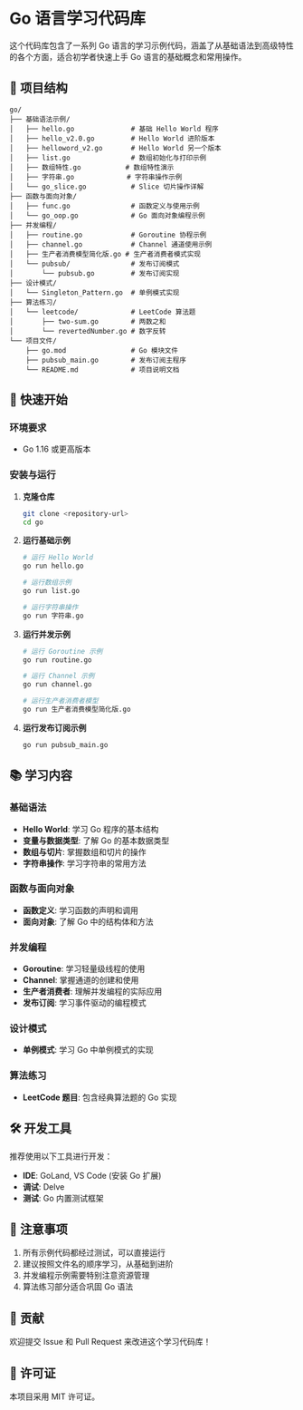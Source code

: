 # Go 语言学习代码库

这个代码库包含了一系列 Go 语言的学习示例代码，涵盖了从基础语法到高级特性的各个方面，适合初学者快速上手 Go 语言的基础概念和常用操作。

## 📁 项目结构

```
go/
├── 基础语法示例/
│   ├── hello.go              # 基础 Hello World 程序
│   ├── hello_v2.0.go         # Hello World 进阶版本
│   ├── helloword_v2.go       # Hello World 另一个版本
│   ├── list.go               # 数组初始化与打印示例
│   ├── 数组特性.go           # 数组特性演示
│   ├── 字符串.go             # 字符串操作示例
│   └── go_slice.go           # Slice 切片操作详解
├── 函数与面向对象/
│   ├── func.go               # 函数定义与使用示例
│   └── go_oop.go             # Go 面向对象编程示例
├── 并发编程/
│   ├── routine.go            # Goroutine 协程示例
│   ├── channel.go            # Channel 通道使用示例
│   ├── 生产者消费模型简化版.go # 生产者消费者模式实现
│   └── pubsub/               # 发布订阅模式
│       └── pubsub.go         # 发布订阅实现
├── 设计模式/
│   └── Singleton_Pattern.go  # 单例模式实现
├── 算法练习/
│   └── leetcode/             # LeetCode 算法题
│       ├── two-sum.go        # 两数之和
│       └── revertedNumber.go # 数字反转
└── 项目文件/
    ├── go.mod                # Go 模块文件
    ├── pubsub_main.go        # 发布订阅主程序
    └── README.md             # 项目说明文档
```

## 🚀 快速开始

### 环境要求
- Go 1.16 或更高版本

### 安装与运行

1. **克隆仓库**
   ```bash
   git clone <repository-url>
   cd go
   ```

2. **运行基础示例**
   ```bash
   # 运行 Hello World
   go run hello.go
   
   # 运行数组示例
   go run list.go
   
   # 运行字符串操作
   go run 字符串.go
   ```

3. **运行并发示例**
   ```bash
   # 运行 Goroutine 示例
   go run routine.go
   
   # 运行 Channel 示例
   go run channel.go
   
   # 运行生产者消费者模型
   go run 生产者消费模型简化版.go
   ```

4. **运行发布订阅示例**
   ```bash
   go run pubsub_main.go
   ```

## 📚 学习内容

### 基础语法
- **Hello World**: 学习 Go 程序的基本结构
- **变量与数据类型**: 了解 Go 的基本数据类型
- **数组与切片**: 掌握数组和切片的操作
- **字符串操作**: 学习字符串的常用方法

### 函数与面向对象
- **函数定义**: 学习函数的声明和调用
- **面向对象**: 了解 Go 中的结构体和方法

### 并发编程
- **Goroutine**: 学习轻量级线程的使用
- **Channel**: 掌握通道的创建和使用
- **生产者消费者**: 理解并发编程的实际应用
- **发布订阅**: 学习事件驱动的编程模式

### 设计模式
- **单例模式**: 学习 Go 中单例模式的实现

### 算法练习
- **LeetCode 题目**: 包含经典算法题的 Go 实现

## 🛠️ 开发工具

推荐使用以下工具进行开发：
- **IDE**: GoLand, VS Code (安装 Go 扩展)
- **调试**: Delve
- **测试**: Go 内置测试框架

## 📝 注意事项

1. 所有示例代码都经过测试，可以直接运行
2. 建议按照文件名的顺序学习，从基础到进阶
3. 并发编程示例需要特别注意资源管理
4. 算法练习部分适合巩固 Go 语法

## 🤝 贡献

欢迎提交 Issue 和 Pull Request 来改进这个学习代码库！

## 📄 许可证

本项目采用 MIT 许可证。
